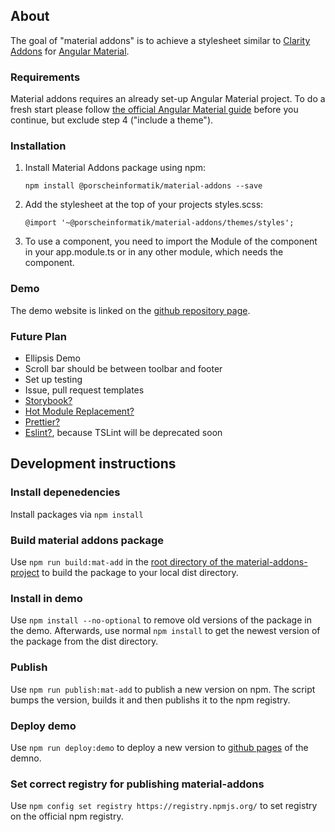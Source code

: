 ## About

The goal of "material addons" is to achieve a stylesheet similar to [Clarity Addons](https://www.npmjs.com/package/@porscheinformatik/clr-addons) for [Angular Material](https://material.angular.io/).

### Requirements

Material addons requires an already set-up Angular Material project. To do a fresh start please follow [the official Angular Material guide](https://material.angular.io/guide/getting-started) before you continue, but exclude step 4 ("include a theme").

### Installation

1.  Install Material Addons package using npm:

    ```
    npm install @porscheinformatik/material-addons --save
    ```

2.  Add the stylesheet at the top of your projects styles.scss:

    ```
    @import '~@porscheinformatik/material-addons/themes/styles';
    ```

3.  To use a component, you need to import the Module of the component in your app.module.ts or in any other module, which needs the component.
    
### Demo

The demo website is linked on the [github repository page](https://github.com/porscheinformatik/material-addons).


### Future Plan
- Ellipsis Demo
- Scroll bar should be between toolbar and footer
- Set up testing
- Issue, pull request templates
- [Storybook?](https://storybook.js.org/docs/guides/guide-angular/)
- [Hot Module Replacement?](https://github.com/angular/angular-cli/blob/master/docs/documentation/stories/configure-hmr.md)
- [Prettier?](https://prettier.io/)
- [Eslint?](https://eslint.org/), because TSLint will be deprecated soon

## Development instructions

### Install depenedencies
Install packages via ```npm install```

### Build material addons package
Use ```npm run build:mat-add``` in the [root directory of the material-addons-project](https://github.com/porscheinformatik/material-addons/tree/master/material-addons-project/) to build the package to your local dist directory. 

### Install in demo 
Use ```npm install --no-optional``` to remove old versions of the package in the demo. Afterwards, use normal ```npm install``` to get the newest version of the package from the dist directory.  

### Publish
Use ```npm run publish:mat-add``` to publish a new version on npm. The script bumps the version, builds it and then publishs it to the npm registry. 

### Deploy demo
Use ```npm run deploy:demo``` to deploy a new version to [github pages](https://porscheinformatik.github.io/material-addons) of the demno. 

### Set correct registry for publishing material-addons
Use ```npm config set registry https://registry.npmjs.org/``` to set registry on the official npm registry.    


    
